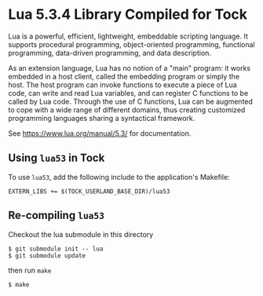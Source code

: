 Lua 5.3.4 Library Compiled for Tock
===================================

Lua is a powerful, efficient, lightweight, embeddable scripting language. It
supports procedural programming, object-oriented programming, functional
programming, data-driven programming, and data description.

As an extension language, Lua has no notion of a "main" program: it works
embedded in a host client, called the embedding program or simply the host.  The
host program can invoke functions to execute a piece of Lua code, can write and
read Lua variables, and can register C functions to be called by Lua code.
Through the use of C functions, Lua can be augmented to cope with a wide range
of different domains, thus creating customized programming languages sharing a
syntactical framework.

See https://www.lua.org/manual/5.3/ for documentation.

Using `lua53` in Tock
--------------------

To use `lua53`, add the following include to the application's
Makefile:

    EXTERN_LIBS += $(TOCK_USERLAND_BASE_DIR)/lua53



Re-compiling `lua53`
-----------------

Checkout the lua submodule in this directory

    $ git submodule init -- lua
    $ git submodule update

then run `make`

    $ make
